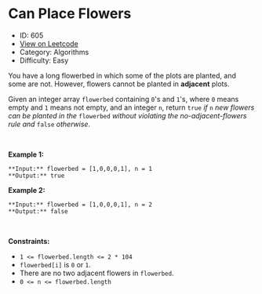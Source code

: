 # Can Place Flowers
* ID: 605
* [View on Leetcode](https://leetcode.com/problems/can-place-flowers)
* Category: Algorithms
* Difficulty: Easy

You have a long flowerbed in which some of the plots are planted, and some are not. However, flowers cannot be planted in **adjacent** plots.


Given an integer array `flowerbed` containing `0`'s and `1`'s, where `0` means empty and `1` means not empty, and an integer `n`, return `true` *if* `n` *new flowers can be planted in the* `flowerbed` *without violating the no-adjacent-flowers rule and* `false` *otherwise*.


 


**Example 1:**



```
**Input:** flowerbed = [1,0,0,0,1], n = 1
**Output:** true

```
**Example 2:**



```
**Input:** flowerbed = [1,0,0,0,1], n = 2
**Output:** false

```

 


**Constraints:**


* `1 <= flowerbed.length <= 2 * 104`
* `flowerbed[i]` is `0` or `1`.
* There are no two adjacent flowers in `flowerbed`.
* `0 <= n <= flowerbed.length`


